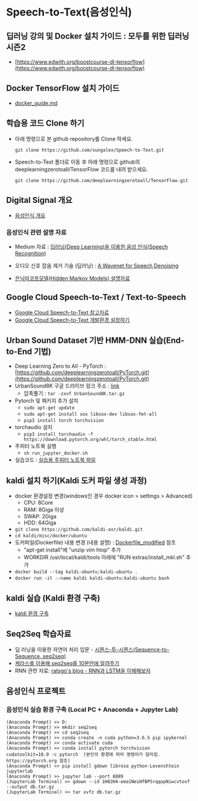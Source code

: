 # Speech-to-Text(음성인식)

## 딥러닝 강의 및 Docker 설치 가이드 : 모두를 위한 딥러닝 시즌2

- [https://www.edwith.org/boostcourse-dl-tensorflow](https://www.edwith.org/boostcourse-dl-tensorflow)

## Docker TensorFlow 설치 가이드

- [docker_guide.md](docker_guide.md)

## 학습용 코드 Clone 하기

- 아래 명령으로 본 github repository를 Clone 하세요.

    `git clone https://github.com/sungalex/Speech-to-Text.git`

- Speech-to-Text 폴더로 이동 후 아래 명령으로 github의 deeplearningzerotoall/TensorFlow 코드를 내려 받으세요.

    `git clone https://github.com/deeplearningzerotoall/TensorFlow.git`

## Digital Signal 개요

- [음성인식 개요](digital_signal_processing.md)

### 음성인식 관련 설명 자료

- Medium 자료 : [딥러닝(Deep Learning)을 이용한 음성 인식(Speech Recognition)](https://medium.com/@jongdae.lim/%EA%B8%B0%EA%B3%84-%ED%95%99%EC%8A%B5-machine-learning-%EC%9D%80-%EC%A6%90%EA%B2%81%EB%8B%A4-part-6-eb0ed6b0ed1d)

- 오디오 신호 잡음 제거 기술 (딥러닝) : [A Wavenet for Speech Denoising](http://www.jordipons.me/apps/speech-denoising-wavenet/25.html)

- [은닉마코프모델(Hidden Markov Models) 설명자료](https://ratsgo.github.io/machine%20learning/2017/03/18/HMMs/)

## Google Cloud Speech-to-Text / Text-to-Speech

- [Google Cloud Speech-to-Text 참고자료](https://github.com/sungalex/VoiceMagic)
- [Google Cloud Speech-to-Text 개발환경 설정하기](https://github.com/sungalex/VoiceMagic/blob/master/google%20cloud%20speech-to-text%20%EA%B0%9C%EB%B0%9C%ED%99%98%EA%B2%BD%20%EC%84%A4%EC%A0%95%ED%95%98%EA%B8%B0.pdf)

## Urban Sound Dataset 기반 HMM-DNN 실습(End-to-End 기법)

- Deep Learning Zero to All - PyTorch : [https://github.com/deeplearningzerotoall/PyTorch.git](https://github.com/deeplearningzerotoall/PyTorch.git)
- UrbanSound8K 구글 드라이브 링크 주소 : [link](https://drive.google.com/open?id=176DIx-0_uYWUuMD8oO57utQwhchsnmlW)
  - 압축풀기 : `tar -zxvf UrbanSound8K.tar.gz`
- Pytorch 및 패키지 추가 설치
  - `sudo apt-get update`
  - `sudo apt-get install sox libsox-dev libsox-fmt-all`
  - `pip3 install torch torchvision`
- torchaudio 설치
  - `pip3 install torchaudio -f https://download.pytorch.org/whl/torch_stable.html`
- 주피터 노트북 실행
  - `sh run_jupyter_docker.sh`
- 실습코드 : [실습용 주피터 노트북 파일](docs/urbansound8k_classifier_spectrogram_updated.ipynb)

## kaldi 설치 하기(Kaldi 도커 파일 생성 과정)

- docker 환경설정 변경(windows인 경우 docker icon > settings > Advanced)
  - CPU: 8Core
  - RAM: 8Giga 이상
  - SWAP: 2Giga
  - HDD: 64Giga
- `git clone https://github.com/kaldi-asr/kaldi.git`
- `cd kaldi/misc/docker/ubuntu`
- 도커파일(Dockerfile) 내용 변경 (내용 설명) : [Dockerfile_modified](Dockerfile_modified) 참조
  - "apt-get install"에 "unzip vim htop" 추가
  - WORKDIR /usr/local/kaldi/tools 아래에 "RUN extras/install_mkl.sh" 추가
- `docker build --tag kaldi-ubuntu:kaldi-ubuntu .`
- `docker run -it --name kaldi kaldi-ubuntu:kaldi-ubuntu bash`

## kaldi 실습 (Kaldi 환경 구축)

- [kaldi 환경 구축](kaldi_guide.md)

## Seq2Seq 학습자료

- 딥 러닝을 이용한 자연어 처리 입문 - [시퀀스-투-시퀀스(Sequence-to-Sequence, seq2seq)](https://wikidocs.net/24996)
- [케라스를 이용해 seq2seq를 10분안에 알려주기](https://tykimos.github.io/2018/09/14/ten-minute_introduction_to_sequence-to-sequence_learning_in_Keras/)
- RNN 관련 자료: [ratsgo's blog - RNN과 LSTM을 이해해보자](https://ratsgo.github.io/natural%20language%20processing/2017/03/09/rnnlstm/)

## 음성인식 프로젝트

### 음성인식 실습 환경 구축 (Local PC + Anaconda + Jupyter Lab)

    (Anaconda Prompt) >> D:
    (Anaconda Prompt) >> mkdir seq2seq
    (Anaconda Prompt) >> cd seq2seq
    (Anaconda Prompt) >> conda create -n cuda python=3.6.5 pip ipykernel 
    (Anaconda Prompt) >> conda activate cuda
    (Anaconda Prompt) >> conda install pytorch torchvision cudatoolkit=10.0 -c pytorch  (본인의 환경에 따라 명령어가 달라짐. https://pytorch.org 참조)
    (Anaconda Prompt) >> pip install gdown librosa python-Levenshtein jupyterlab
    (Anaconda Prompt) >> jupyter lab --port 8889
    (JupyterLab Terminal) >> gdown --id 1H02H4-ema1NeiHfBPSrqqopNiwcvtovf --output db.tar.gz
    (JupyterLab Terminal) >> tar xvfz db.tar.gz
